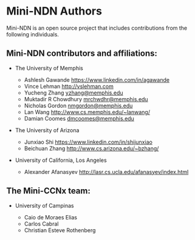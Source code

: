 Mini-NDN Authors
================

Mini-NDN is an open source project that includes contributions from the following individuals.

## Mini-NDN contributors and affiliations:

* The University of Memphis

    * Ashlesh Gawande      <https://www.linkedin.com/in/agawande>
    * Vince Lehman         <http://vslehman.com>
    * Yucheng Zhang        <yzhang@memphis.edu>
    * Muktadir R Chowdhury <mrchwdhr@memphis.edu>
    * Nicholas Gordon      <nmgordon@memphis.edu>
    * Lan Wang             <http://www.cs.memphis.edu/~lanwang/>
    * Damian Coomes        <dmcoomes@memphis.edu>

* The University of Arizona

    * Junxiao Shi    <https://www.linkedin.com/in/shijunxiao>
    * Beichuan Zhang <http://www.cs.arizona.edu/~bzhang/>

* University of California, Los Angeles

    * Alexander Afanasyev <http://lasr.cs.ucla.edu/afanasyev/index.html>

## The Mini-CCNx team:

* University of Campinas

    * Caio de Moraes Elias
    * Carlos Cabral
    * Christian Esteve Rothenberg
